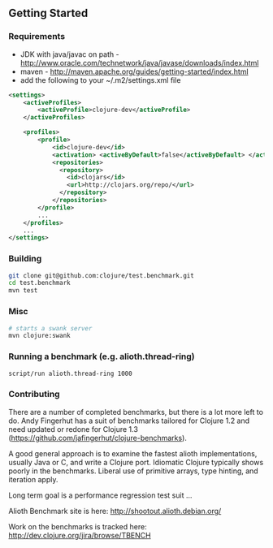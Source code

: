 ## Getting Started
### Requirements
* JDK with java/javac on path - http://www.oracle.com/technetwork/java/javase/downloads/index.html
* maven - http://maven.apache.org/guides/getting-started/index.html
* add the following to your ~/.m2/settings.xml file
```xml
<settings>
	<activeProfiles>
        <activeProfile>clojure-dev</activeProfile>
	</activeProfiles>

	<profiles>
        <profile>
            <id>clojure-dev</id>
			<activation> <activeByDefault>false</activeByDefault> </activation>
            <repositories>
              <repository>
                <id>clojars</id>
                <url>http://clojars.org/repo/</url>
              </repository>
            </repositories>
        </profile>
        ...
    </profiles>
    ...
</settings>
```
### Building
```bash
git clone git@github.com:clojure/test.benchmark.git
cd test.benchmark
mvn test
```
### Misc
```bash
# starts a swank server
mvn clojure:swank
```
### Running a benchmark (e.g. alioth.thread-ring)
```bash
script/run alioth.thread-ring 1000
```
### Contributing
There are a number of completed benchmarks, but there is a lot more left to do.
Andy Fingerhut has a suit of benchmarks tailored for Clojure 1.2 and need updated or redone for Clojure 1.3 (https://github.com/jafingerhut/clojure-benchmarks).

A good general approach is to examine the fastest alioth implementations, usually Java or C, and write a Clojure port.
Idiomatic Clojure typically shows poorly in the benchmarks. Liberal use of primitive arrays, type hinting, and iteration apply.

Long term goal is a performance regression test suit ...

Alioth Benchmark site is here: http://shootout.alioth.debian.org/

Work on the benchmarks is tracked here: http://dev.clojure.org/jira/browse/TBENCH
